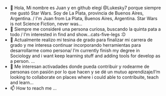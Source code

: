 - 👋 Hola, Mi nombre es Juan y en github elegí @Lukesky7 porque siempre me gustó Star Wars. Soy de La Plata, provincia de Buenos Aires, Argentina. / I'm Juan from La Plata, Buenos Aires, Argentina. Star Wars is not Science Fiction, never was...
- 👀 Siempre me consideré una persona curiosa, buscando la quinta pata a todo / I’m interested in find and show...cats-five-legs :D 
- 🌱 Actualmente realizo mi tesina de grado para finalizar mi carrera de grado y me interesa continuar incorporando herramientas para desarrollarme como persona/ I’m currently finish my degree in Sociology and i want keep learning stuff and adding tools for develop as a person. ...
- 💞️ Me interesan activadades donde pueda contribuir y rodearme de personas con pasión por lo que hacen y se dé un mutuo aprendizaje/I’m looking to collaborate on places where i could able to contribuite, teach and learn...
- 📫 How to reach me ...

<!---
Lukesky7/Lukesky7 is a ✨ special ✨ repository because its `README.md` (this file) appears on your GitHub profile.
You can click the Preview link to take a look at your changes.
--->
